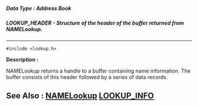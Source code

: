 ##### Data Type : Address Book
##### LOOKUP_HEADER - Structure of the header of the buffer returned from NAMELookup.
---
```
#include <lookup.h>
```
**Description :**

NAMELookup returns a handle to a buffer containing name information. The buffer 
consists of this header followed by a series of data records.

**See Also :**
[NAMELookup](/reference/Func/NAMELookup)
[LOOKUP_INFO](/reference/Data/LOOKUP_INFO)
---
